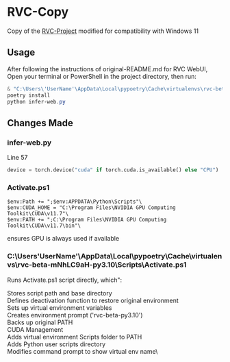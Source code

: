 # RVC-Copy
Copy of the [RVC-Project](https://github.com/RVC-Project) modified for compatibility with Windows 11

## Usage

After following the instructions of original-README.md for RVC WebUI, Open your terminal or PowerShell in the project directory, then run:

```powershell
& "C:\Users\'UserName'\AppData\Local\pypoetry\Cache\virtualenvs\rvc-beta-mNhLC9aH-py3.10\Scripts\Activate.ps1"
poetry install
python infer-web.py
```

## Changes Made

### infer-web.py
Line 57 
```python
device = torch.device("cuda" if torch.cuda.is_available() else "CPU")
```

### Activate.ps1
```
$env:Path += ";$env:APPDATA\Python\Scripts"\
$env:CUDA_HOME = "C:\Program Files\NVIDIA GPU Computing Toolkit\CUDA\v11.7"\
$env:PATH += ";C:\Program Files\NVIDIA GPU Computing Toolkit\CUDA\v11.7\bin"\
```

ensures GPU is always used if available

### C:\Users\'UserName'\AppData\Local\pypoetry\Cache\virtualenvs\rvc-beta-mNhLC9aH-py3.10\Scripts\Activate.ps1
Runs Activate.ps1 script directly, which":

Stores script path and base directory\
Defines deactivation function to restore original environment\
Sets up virtual environment variables\
Creates environment prompt ('rvc-beta-py3.10')\
Backs up original PATH\
CUDA Management\
Adds virtual environment Scripts folder to PATH\
Adds Python user scripts directory\
Modifies command prompt to show virtual env name\


